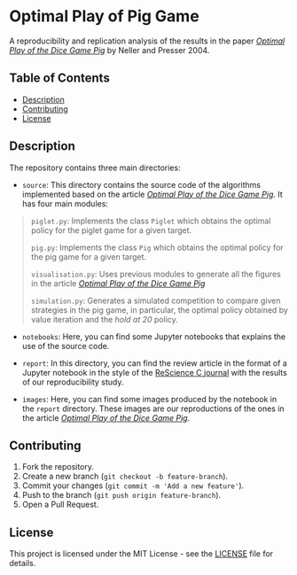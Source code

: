 # Optimal Play of Pig Game

A reproducibility and replication analysis of the results in the paper [*Optimal Play of the Dice Game Pig*](https://cupola.gettysburg.edu/csfac/4/) by Neller and Presser 2004.

## Table of Contents

-   [Description](#description)
-   [Contributing](#contributing)
-   [License](#license)

## Description 

The repository contains three main directories:

-   `source`: This directory contains the source code of the algorithms implemented based on the article [*Optimal Play of the Dice Game Pig*](https://cupola.gettysburg.edu/csfac/4/). It has four main modules:

> `piglet.py`: Implements the class `Piglet` which obtains the optimal policy for the piglet game for a given target.
>
> `pig.py`: Implements the class `Pig` which obtains the optimal policy for the pig game for a given target.
>
> `visualisation.py`: Uses previous modules to generate all the figures in the article [*Optimal Play of the Dice Game Pig*](https://cupola.gettysburg.edu/csfac/4/)
>
> `simulation.py`: Generates a simulated competition to compare given strategies in the pig game, in particular, the optimal policy obtained by value iteration and the *hold at 20* policy.

-   `notebooks`: Here, you can find some Jupyter notebooks that explains the use of the source code.

-   `report`: In this directory, you can find the review article in the format of a Jupyter notebook in the style of the [ReScience C journal](https://rescience.github.io/) with the results of our reproducibility study.

-   `images`: Here, you can find some images produced by the notebook in the `report` directory. These images are our reproductions of the ones in the article [*Optimal Play of the Dice Game Pig*](https://cupola.gettysburg.edu/csfac/4/).

## Contributing 

1.  Fork the repository.
2.  Create a new branch (`git checkout -b feature-branch`).
3.  Commit your changes (`git commit -m 'Add a new feature'`).
4.  Push to the branch (`git push origin feature-branch`).
5.  Open a Pull Request.

## License

This project is licensed under the MIT License - see the [LICENSE](LICENSE) file for details.
